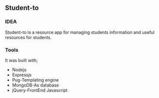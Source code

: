 <h2>Student-to</h2>

<h3>IDEA</h3>
<p>Student-to is a resource app for managing students information and useful resources for students.</p>

<h3> Tools </h3>
<p> It was built with;</p>
<ul>
  <li>Nodejs</li>
  <li>Expressjs</li>
  <li>Pug-Templating engine</li>
  <li>MongoDB-As database</li>
  <li>jQuery-FrontEnd Javascript</li>
</ul>